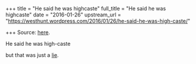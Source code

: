 +++
title = "He said he was highcaste"
full_title = "He said he was highcaste"
date = "2016-01-26"
upstream_url = "https://westhunt.wordpress.com/2016/01/26/he-said-he-was-high-caste/"

+++
Source: [here](https://westhunt.wordpress.com/2016/01/26/he-said-he-was-high-caste/).

He said he was high-caste

but that was just a
[lie](http://scroll.in/article/802195/today-im-coming-out-as-dalit).
